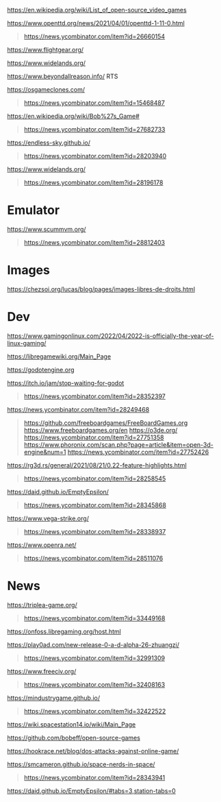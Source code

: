 https://en.wikipedia.org/wiki/List_of_open-source_video_games

https://www.openttd.org/news/2021/04/01/openttd-1-11-0.html
> https://news.ycombinator.com/item?id=26660154

https://www.flightgear.org/

https://www.widelands.org/

https://www.beyondallreason.info/ RTS

https://osgameclones.com/
> https://news.ycombinator.com/item?id=15468487

https://en.wikipedia.org/wiki/Bob%27s_Game#
> https://news.ycombinator.com/item?id=27682733

https://endless-sky.github.io/
> https://news.ycombinator.com/item?id=28203940

https://www.widelands.org/
> https://news.ycombinator.com/item?id=28196178

# Emulator
https://www.scummvm.org/
> https://news.ycombinator.com/item?id=28812403

# Images
https://chezsoi.org/lucas/blog/pages/images-libres-de-droits.html

# Dev
https://www.gamingonlinux.com/2022/04/2022-is-officially-the-year-of-linux-gaming/

https://libregamewiki.org/Main_Page

https://godotengine.org

https://itch.io/jam/stop-waiting-for-godot
> https://news.ycombinator.com/item?id=28352397

https://news.ycombinator.com/item?id=28249468
> https://github.com/freeboardgames/FreeBoardGames.org
> https://www.freeboardgames.org/en
https://o3de.org/
> https://news.ycombinator.com/item?id=27751358
> https://www.phoronix.com/scan.php?page=article&item=open-3d-engine&num=1
  > https://news.ycombinator.com/item?id=27752426

https://rg3d.rs/general/2021/08/21/0.22-feature-highlights.html
> https://news.ycombinator.com/item?id=28258545

https://daid.github.io/EmptyEpsilon/
> https://news.ycombinator.com/item?id=28345868

https://www.vega-strike.org/
> https://news.ycombinator.com/item?id=28338937

https://www.openra.net/
> https://news.ycombinator.com/item?id=28511076

# News
https://triplea-game.org/
> https://news.ycombinator.com/item?id=33449168

https://onfoss.libregaming.org/host.html

https://play0ad.com/new-release-0-a-d-alpha-26-zhuangzi/
> https://news.ycombinator.com/item?id=32991309

https://www.freeciv.org/
> https://news.ycombinator.com/item?id=32408163

https://mindustrygame.github.io/
> https://news.ycombinator.com/item?id=32422522

https://wiki.spacestation14.io/wiki/Main_Page

https://github.com/bobeff/open-source-games

https://hookrace.net/blog/dos-attacks-against-online-game/

https://smcameron.github.io/space-nerds-in-space/
> https://news.ycombinator.com/item?id=28343941

https://daid.github.io/EmptyEpsilon/#tabs=3,station-tabs=0

